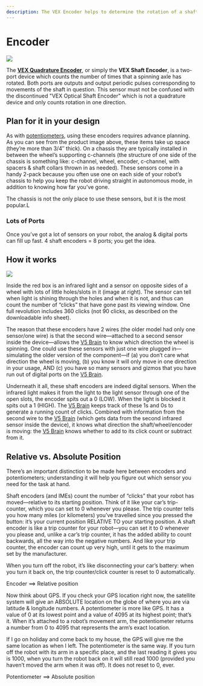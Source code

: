 ```yaml
---
description: The VEX Encoder helps to determine the rotation of a shaft.
---
```


# Encoder

![](https://phabricator.purduesigbots.com/file/data/54s75mmpwzdb65b4lgyw/PHID-FILE-jcpdq2662cm3q6ec7wk2/optical_shaft_encoder-300x300.jpeg)

The [**VEX Quadrature Encoder**](https://www.vexrobotics.com/276-2156.html), or simply the **VEX Shaft Encoder**, is a two-port device which counts the number of times that a spinning axle has rotated. Both ports are outputs and output periodic pulses corresponding to movements of the shaft in question. This sensor must not be confused with the discontinued "VEX Optical Shaft Encoder" which is not a quadrature device and only counts rotation in one direction.

## Plan for it in your design

As with [potentiometers](potentiometer.md), using these encoders requires advance planning. As you can see from the product image above, these items take up space \(they’re more than 3/4″ thick\). On a chassis they are typically installed in between the wheel’s supporting c-channels \(the structure of one side of the chassis is something like: c-channel, wheel, encoder, c-channel, with spacers & shaft collars thrown in as needed\). These sensors come in a handy 2-pack because you often use one on each side of your robot’s chassis to help you keep the robot driving straight in autonomous mode, in addition to knowing how far you’ve gone.

The chassis is not the only place to use these sensors, but it is the most popular.L

### Lots of Ports

Once you’ve got a lot of sensors on your robot, the analog & digital ports can fill up fast. 4 shaft encoders = 8 ports; you get the idea.

## How it works

[![](https://phabricator.purduesigbots.com/file/data/paq4de3gkt25tgfelzkx/PHID-FILE-lhgjpb2ysj3h7ff4s6y2/shaft_encoder_insides.png)](https://phabricator.purduesigbots.com/file/data/paq4de3gkt25tgfelzkx/PHID-FILE-lhgjpb2ysj3h7ff4s6y2/shaft_encoder_insides.png)

Inside the red box is an infrared light and a sensor on opposite sides of a wheel with lots of little holes/slots in it \(image at right\). The sensor can tell when light is shining through the holes and when it is not, and thus can count the number of “clicks” that have gone past its viewing window. One full revolution includes 360 clicks \(not 90 clicks, as described on the downloadable info sheet\).

The reason that these encoders have 2 wires \(the older model had only one sensor/one wire\) is that the second wire—attached to a second sensor inside the device—allows the [V5 Brain](../vex-v5-brain/) to know which direction the wheel is spinning. One could use these sensors with just one wire plugged in—simulating the older version of the component—if \(a\) you don’t care what direction the wheel is moving, \(b\) you know it will only move in one direction in your usage, AND \(c\) you have so many sensors and gizmos that you have run out of digital ports on the [V5 Brain](../vex-v5-brain/).

Underneath it all, these shaft encoders are indeed digital sensors. When the infrared light makes it from the light to the light sensor through one of the open slots, the encoder spits out a 0 \(LOW\). When the light is blocked it spits out a 1 \(HIGH\). The [V5 Brain](../vex-v5-brain/) keeps track of these 1s and 0s to generate a running count of clicks. Combined with information from the second wire to the [V5 Brain](../vex-v5-brain/) \(which gets data from the second infrared sensor inside the device\), it knows what direction the shaft/wheel/encoder is moving: the [V5 Brain](../vex-v5-brain/) knows whether to add to its click count or subtract from it.

## Relative vs. Absolute Position

There’s an important distinction to be made here between encoders and potentiometers; understanding it will help you figure out which sensor you need for the task at hand.

Shaft encoders \(and IMEs\) count the number of “clicks” that your robot has moved—relative to its starting position. Think of it like your car’s trip-counter, which you can set to 0 whenever you please. The trip counter tells you how many miles \(or kilometers\) you’ve travelled since you pressed the button: it’s your current position RELATIVE TO your starting position. A shaft encoder is like a trip counter for your robot—you can set it to 0 whenever you please and, unlike a car’s trip counter, it has the added ability to count backwards, all the way into the negative numbers. And like your trip counter, the encoder can count up very high, until it gets to the maximum set by the manufacturer.

When you turn off the robot, it’s like disconnecting your car’s battery: when you turn it back on, the trip counter/click counter is reset to 0 automatically.

Encoder ==&gt; Relative position

Now think about GPS. If you check your GPS location right now, the satellite system will give an ABSOLUTE location on the globe of where you are via latitude & longitude numbers. A potentiometer is more like GPS. It has a value of 0 at its lowest point and a value of 4095 at its highest point; that’s it. When it’s attached to a robot’s movement arm, the potentiometer returns a number from 0 to 4095 that represents the arm’s exact location.

If I go on holiday and come back to my house, the GPS will give me the same location as when I left. The potentiometer is the same way. If you turn off the robot with its arm in a specific place, and the last reading it gives you is 1000, when you turn the robot back on it will still read 1000 \(provided you haven’t moved the arm when it was off\). It does not reset to 0, ever.

Potentiometer ==&gt; Absolute position

